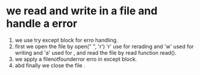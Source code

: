 # we read and write in a file and handle a error

1. we use try except block for erro handling.
2. first we open the file by open(" ", 'r') 'r' use for rerading  and 'w' used for writing  and 'a' used for , and read the file by read function read().
3.  we apply a filenotfounderror erro in except block.
4. abd finally we close the file .


